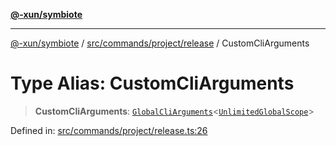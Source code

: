 [**@-xun/symbiote**](../../../../../README.md)

***

[@-xun/symbiote](../../../../../README.md) / [src/commands/project/release](../README.md) / CustomCliArguments

# Type Alias: CustomCliArguments

> **CustomCliArguments**: [`GlobalCliArguments`](../../../../configure/type-aliases/GlobalCliArguments.md)\<[`UnlimitedGlobalScope`](../../../../configure/enumerations/UnlimitedGlobalScope.md)\>

Defined in: [src/commands/project/release.ts:26](https://github.com/Xunnamius/symbiote/blob/b951959a4a12ac484c8addc839f912c4e5767875/src/commands/project/release.ts#L26)
